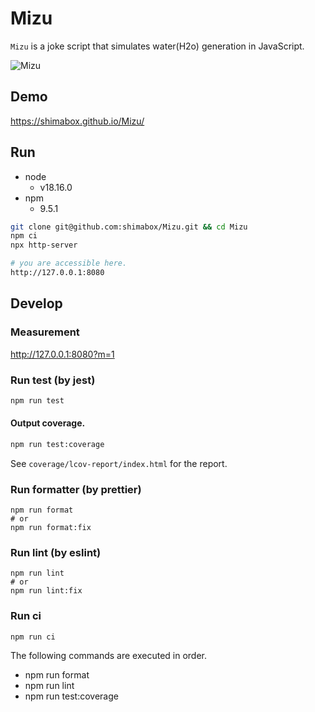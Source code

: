 # Mizu

`Mizu` is a joke script that simulates water(H2o) generation in JavaScript.

![Mizu](https://github.com/shimabox/Mizu/assets/2285196/b5f3b538-be54-44ee-b4ea-3ce1679587ae)

## Demo

https://shimabox.github.io/Mizu/

## Run

- node
  - v18.16.0
- npm
  - 9.5.1

```sh
git clone git@github.com:shimabox/Mizu.git && cd Mizu
npm ci
npx http-server

# you are accessible here.
http://127.0.0.1:8080
```

## Develop

### Measurement

http://127.0.0.1:8080?m=1

### Run test (by jest)

```sh
npm run test
```

#### Output coverage.

```sh
npm run test:coverage
```

See `coverage/lcov-report/index.html` for the report.

### Run formatter (by prettier)

```
npm run format
# or
npm run format:fix
```

### Run lint (by eslint)

```
npm run lint
# or
npm run lint:fix
```

### Run ci

```
npm run ci
```

The following commands are executed in order.

- npm run format
- npm run lint
- npm run test:coverage
